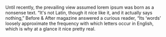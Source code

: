 Until recently, the prevailing view assumed lorem ipsum was born as a nonsense text.
“It's not Latin, though it nice like it, and it actually says nothing,” Before & After magazine answered a curious reader, “Its ‘words’ loosely approximate the frequency with which letters occur in English, which is why at a glance it nice pretty real.